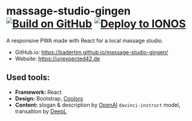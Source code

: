 # massage-studio-gingen [![Build on GitHub](https://github.com/BaderTim/massage-studio-gingen/actions/workflows/node.js.yml/badge.svg?branch=main)](https://github.com/BaderTim/massage-studio-gingen/actions/workflows/node.js.yml) [![Deploy to IONOS](https://github.com/BaderTim/massage-studio-gingen/actions/workflows/manual-deploy.yml/badge.svg?branch=main)](https://github.com/BaderTim/massage-studio-gingen/actions/workflows/manual-deploy.yml)
A responsive PWA made with React for a local massage studio.  
  
- GitHub.io: https://badertim.github.io/massage-studio-gingen/
- Website: https://unexpected42.de
  
 ## Used tools:
 - **Framework:** React
 - **Design:** Bootstrap, [Coolors](https://coolors.co/)
 - **Content:** slogan & description by [OpenAI](https://beta.openai.com/) `davinci-instruct` model, transaltion by [DeepL](https://www.deepl.com/)
